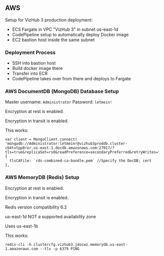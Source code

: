## AWS

Setup for VizHub 3 production deployment:

 * ECS Fargate in VPC "VizHub 3" in subnet us-east-1d
 * CodePipeline setup to automatically deploy Docker image
 * EC2 bastion host inside the same subnet

### Deployment Process

 * SSH into bastion host
 * Build docker image there
 * Transfer into ECR
 * CodePipeline takes over from there and deploys to Fargate

### AWS DocumentDB (MongoDB) Database Setup

Master username: `Administrator`
Password: `letmein!`

Encryption at rest is enabled.

Encryption in transit is enabled.

This works:
```
var client = MongoClient.connect(
'mongodb://Administrator:letmein!@vizhub3proddb.cluster-cb4txtpp8ror.us-east-1.docdb.amazonaws.com:27017/?tls=true&replicaSet=rs0&readPreference=secondaryPreferred&retryWrites=false',
{
  tlsCAFile: `rds-combined-ca-bundle.pem` //Specify the DocDB; cert
},
```


### AWS MemoryDB (Redis) Setup

Encryption at rest is enabled.

Encryption in transit is enabled.

Redis version compatibility 6.2

us-east-1d NOT a supported availability zone

Uses us-east-1b

This works:

```
redis-cli -h clustercfg.vizhub3.jdocwz.memorydb.us-east-1.amazonaws.com --tls -p 6379 PING
```
